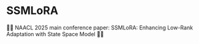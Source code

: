 # SSMLoRA
🎉🎉 NAACL 2025 main conference paper: SSMLoRA: Enhancing Low-Rank Adaptation with State Space Model 🎉🎉
